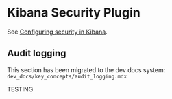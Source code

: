 # Kibana Security Plugin

See [Configuring security in
Kibana](https://www.elastic.co/guide/en/kibana/current/using-kibana-with-security.html).

## Audit logging

This section has been migrated to the dev docs system: `dev_docs/key_concepts/audit_logging.mdx`

TESTING 